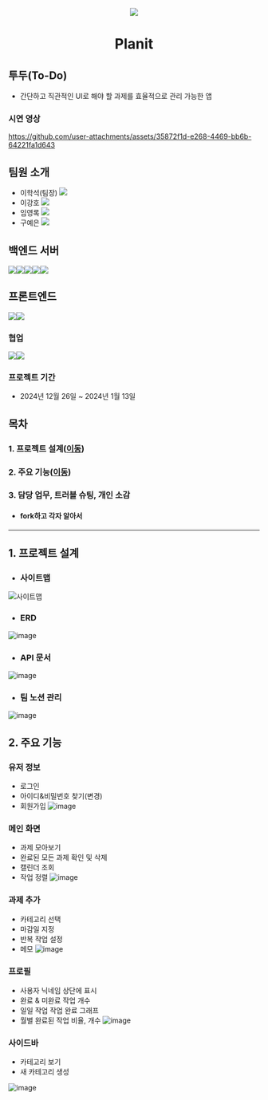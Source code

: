 <p align="center">
  <img src="https://github.com/user-attachments/assets/823da6bb-9faf-4484-ae33-e5a54abd04f7">
</p>

<h1 align="center">
  Planit
</h1>

## 투두(To-Do)
- 간단하고 직관적인 UI로 해야 할 과제를 효율적으로 관리 가능한 앱
### 시연 영상
https://github.com/user-attachments/assets/35872f1d-e268-4469-bb6b-64221fa1d643
## 팀원 소개
- 이학석(팀장) [<img src="https://img.shields.io/badge/Git-이학석-red?logo=GITHUb">](https://github.com/HSLee1013)
- 이강호 [<img src="https://img.shields.io/badge/Git-이강호-green?logo=GITHUb">](https://github.com/LeeKangHo1) 
- 임영록 [<img src="https://img.shields.io/badge/Git-임영록-blue?logo=GITHUb">](https://github.com/Young14482) 
- 구예은 [<img src="https://img.shields.io/badge/Git-구예은-orange?logo=GITHUb">](https://github.com/goho11)
## 백엔드 서버
<img src="https://img.shields.io/badge/java-%23ED8B00.svg?style=for-the-badge&logo=openjdk&logoColor=white"><img src="https://img.shields.io/badge/springboot-6DB33F?style=for-the-badge&logo=springboot&logoColor=white"><img src="https://img.shields.io/badge/gradle-02303A?style=for-the-badge&logo=gradle&logoColor=white"><img src="https://img.shields.io/badge/H2-FF4000?style=for-the-badge&logo=H2&logoColor=white"><img src="https://img.shields.io/badge/intellijidea-000000?style=for-the-badge&logo=intellijidea&logoColor=white">
## 프론트엔드
<img src="https://img.shields.io/badge/flutter-02569B?style=for-the-badge&logo=flutter&logoColor=white"><img src="https://img.shields.io/badge/androidstudio-3DDC84?style=for-the-badge&logo=flask&logoColor=white">
### 협업
<img src="https://img.shields.io/badge/git-F05032?style=for-the-badge&logo=git&logoColor=white"><img src="https://img.shields.io/badge/slack-4A154B?style=for-the-badge&logo=slack&logoColor=white">
### 프로젝트 기간
- 2024년 12월 26일 ~ 2024년 1월 13일
## 목차
### 1. 프로젝트 설계([이동](#1-프로젝트-설계))
### 2. 주요 기능([이동](#2-주요-기능))
### 3. 담당 업무, 트러블 슈팅, 개인 소감
- #### fork하고 각자 알아서
---
## 1. 프로젝트 설계
- ### 사이트맵
![사이트맵](https://github.com/user-attachments/assets/46058f63-3bf6-4c2c-8b1a-08b371c56b1c)
- ### ERD
![image](https://github.com/user-attachments/assets/55e8f9a4-5e1d-4159-8d11-b8281a2b63f4)
- ### API 문서
![image](https://github.com/user-attachments/assets/a5853b08-38da-40e0-8b22-edebedc8cfdf)

- ### 팀 노션 관리
![image](https://github.com/user-attachments/assets/60e8f949-a082-4dda-830c-e2a8ca4c00fa)

## 2. 주요 기능
### 유저 정보
- 로그인
- 아이디&비밀번호 찾기(변경)
- 회원가입
  ![image](https://github.com/user-attachments/assets/fd619107-61bc-477c-a6dc-ff10b496b8c5)

### 메인 화면
- 과제 모아보기
- 완료된 모든 과제 확인 및 삭제
- 캘린더 조회
- 작업 정렬 
![image](https://github.com/user-attachments/assets/38c3390e-27dc-4f78-ac57-4682a12a385a)

### 과제 추가
- 카테고리 선택
- 마감일 지정
- 반복 작업 설정
- 메모
  ![image](https://github.com/user-attachments/assets/4d510835-8899-4334-a572-d4b50a31a12b)

### 프로필
- 사용자 닉네임 상단에 표시
- 완료 & 미완료 작업 개수 
- 일일 작업 작업 완료 그래프
- 월별 완료된 작업 비율, 개수
![image](https://github.com/user-attachments/assets/cdb0fce6-c291-4422-a033-baaf528cb7d5)

### 사이드바
- 카테고리 보기
- 새 카테고리 생성
  
![image](https://github.com/user-attachments/assets/d399b139-6e39-43d1-aa44-f15f2e083477)
  


